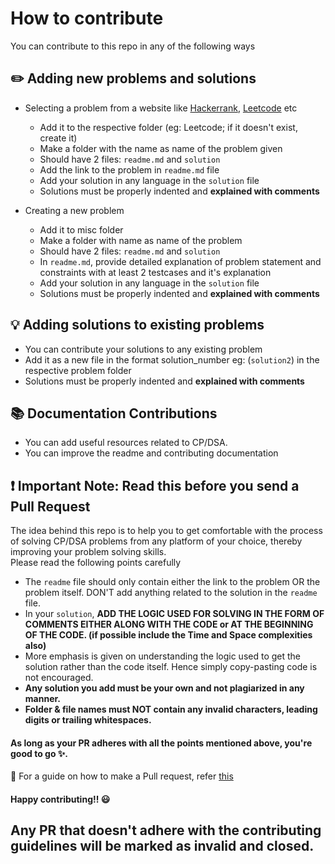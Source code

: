 
# How to contribute
You can contribute to this repo in any of the following ways
## :pencil2: Adding new problems and solutions

* Selecting a problem from a website like [Hackerrank](https://hackerrank.com/), [Leetcode](https://leetcode.com/) etc
  * Add it to the respective folder (eg: Leetcode; if it doesn't exist, create it)
  * Make a folder with the name as name of the problem given
  * Should have 2 files: `readme.md` and `solution`
  * Add the link to the problem in `readme.md` file
  * Add your solution in any language in the `solution` file
  * Solutions must be properly indented and **explained with comments**

* Creating a new problem
  * Add it to misc folder 
  * Make a folder with name as name of the problem
  * Should have 2 files: `readme.md` and `solution`
  * In `readme.md`, provide detailed explanation of problem statement and constraints with at least 2 testcases and it's explanation
  * Add your solution in any language in the `solution` file
  * Solutions must be properly indented and **explained with comments**

## :bulb: Adding solutions to existing problems
* You can contribute your solutions to any existing problem
* Add it as a new file in the format solution_number eg: (`solution2`) in the respective problem folder
* Solutions must be properly indented and **explained with comments**

## :books: Documentation Contributions
* You can add useful resources related to CP/DSA. 
* You can improve the readme and contributing documentation

## :exclamation: Important Note: Read this before you send  a Pull Request

The idea behind this repo is to help you to get comfortable with the process of solving CP/DSA problems from any platform of your choice, thereby improving your problem solving skills.  
Please read the following points carefully 
* The `readme` file should only contain either the link to the problem OR the problem itself. DON'T add anything related to the solution in the `readme` file.
* In your `solution`, **ADD THE LOGIC USED FOR SOLVING IN THE FORM OF COMMENTS EITHER ALONG WITH THE CODE or AT THE BEGINNING OF THE CODE. (if possible include the Time and Space complexities also)**
* More emphasis is given on understanding the logic used to get the solution rather than the code itself. Hence simply copy-pasting code is not encouraged. 
* **Any solution you add must be your own and not plagiarized in any manner.** 
* **Folder & file names must NOT contain any invalid characters, leading digits or trailing whitespaces.**

#### As long as your PR adheres with all the points mentioned above, you're good to go :sparkles:. 
:pencil: For a guide on how to make a Pull request, refer [this](https://github.com/TLE-MEC/Hack-CP-DSA/blob/main/MAKING_A_PR.md)

#### Happy contributing!! :smiley:

## Any PR that doesn't adhere with the contributing guidelines will be marked as invalid and closed.


